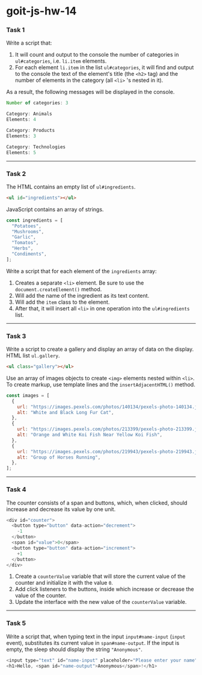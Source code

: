 # goit-js-hw-14

### Task 1

Write a script that:

1. It will count and output to the console the number of categories in `ul#categories`, i.e. `li.item` elements.
2. For each element `li.item` in the list `ul#categories`, it will find and output to the console the text of the element's title (the `<h2>` tag) and the number of elements in the category (all `<li>` 's nested in it).

As a result, the following messages will be displayed in the console.

```js
Number of categories: 3

Category: Animals
Elements: 4

Category: Products
Elements: 3

Category: Technologies
Elements: 5
```

---

### Task 2

The HTML contains an empty list of `ul#ingredients`.

```html
<ul id="ingredients"></ul>
```

JavaScript contains an array of strings.

```js
const ingredients = [
  "Potatoes",
  "Mushrooms",
  "Garlic",
  "Tomatos",
  "Herbs",
  "Condiments",
];
```

Write a script that for each element of the `ingredients` array:

1. Creates a separate `<li>` element. Be sure to use the `document.createElement()` method.
2. Will add the name of the ingredient as its text content.
3. Will add the `item` class to the element.
4. After that, it will insert all `<li>` in one operation into the `ul#ingredients` list.

---

### Task 3

Write a script to create a gallery and display an array of data on the display. HTML list `ul.gallery`.

```html
<ul class="gallery"></ul>
```

Use an array of images objects to create `<img>` elements nested within `<li>`. To create markup, use template lines and the `insertAdjacentHTML()` method.

```js
const images = [
  {
    url: "https://images.pexels.com/photos/140134/pexels-photo-140134.jpeg?dpr=2&h=750&w=1260",
    alt: "White and Black Long Fur Cat",
  },
  {
    url: "https://images.pexels.com/photos/213399/pexels-photo-213399.jpeg?dpr=2&h=750&w=1260",
    alt: "Orange and White Koi Fish Near Yellow Koi Fish",
  },
  {
    url: "https://images.pexels.com/photos/219943/pexels-photo-219943.jpeg?dpr=2&h=750&w=1260",
    alt: "Group of Horses Running",
  },
];
```

---

### Task 4

The counter consists of a span and buttons, which, when clicked, should increase and decrease its value by one unit.

```js
<div id="counter">
  <button type="button" data-action="decrement">
    -1
  </button>
  <span id="value">0</span>
  <button type="button" data-action="increment">
    +1
  </button>
</div>
```

1. Create a `counterValue` variable that will store the current value of the counter and initialize it with the value `0`.
2. Add click listeners to the buttons, inside which increase or decrease the value of the counter.
3. Update the interface with the new value of the `counterValue` variable.

---

### Task 5

Write a script that, when typing text in the input `input#name-input` (`input` event), substitutes its current value in `span#name-output`. If the input is empty, the sleep should display the string `"Anonymous"`.

```js
<input type="text" id="name-input" placeholder="Please enter your name" />
<h1>Hello, <span id="name-output">Anonymous</span>!</h1>
```
